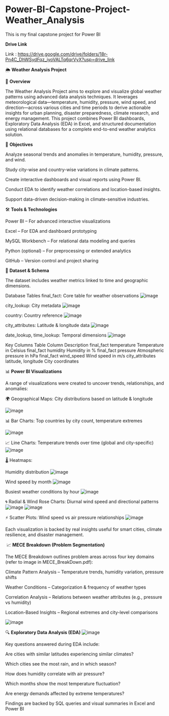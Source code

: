 # Power-BI-Capstone-Project-Weather_Analysis
This is my final capstone project for Power BI

**Drive Link**

Link : https://drive.google.com/drive/folders/18r-Pn4C_DhWSydFqz_iyoVALTq6qrVyX?usp=drive_link


🌦️ **Weather Analysis Project**



📌 **Overview**


The Weather Analysis Project aims to explore and visualize global weather patterns using advanced data analysis techniques. It leverages meteorological data—temperature, humidity, pressure, wind speed, and direction—across various cities and time periods to derive actionable insights for urban planning, disaster preparedness, climate research, and energy management.
This project combines Power BI dashboards, Exploratory Data Analysis (EDA) in Excel, and structured documentation using relational databases for a complete end-to-end weather analytics solution.



🎯 **Objectives**


Analyze seasonal trends and anomalies in temperature, humidity, pressure, and wind.

Study city-wise and country-wise variations in climate patterns.

Create interactive dashboards and visual reports using Power BI.

Conduct EDA to identify weather correlations and location-based insights.

Support data-driven decision-making in climate-sensitive industries.


🛠️ **Tools & Technologies**


Power BI – For advanced interactive visualizations

Excel – For EDA and dashboard prototyping

MySQL Workbench – For relational data modeling and queries

Python (optional) – For preprocessing or extended analytics

GitHub – Version control and project sharing


🧰 **Dataset & Schema**


The dataset includes weather metrics linked to time and geographic dimensions.

Database Tables
final_fact: Core table for weather observations
![image](https://github.com/user-attachments/assets/8e1fc06c-9a4d-4ece-bb88-5ab1caf71e56)

city_lookup: City metadata
![image](https://github.com/user-attachments/assets/701dfaed-7011-49ab-845f-355669e52a06)

country: Country reference
![image](https://github.com/user-attachments/assets/05b451f1-146f-4fe8-a652-e988b97cd1ba)

city_attributes: Latitude & longitude data
![image](https://github.com/user-attachments/assets/e3c12351-71c6-4434-811a-e379e455fc6f)

date_lookup, time_lookup: Temporal dimensions
![image](https://github.com/user-attachments/assets/f256b52f-890b-4b66-8d72-76c00f80a77c)

Key Columns
Table	Column	Description
final_fact	temperature	Temperature in Celsius
final_fact	humidity	Humidity in %
final_fact	pressure	Atmospheric pressure in hPa
final_fact	wind_speed	Wind speed in m/s
city_attributes	latitude, longitude	City coordinates


📊 **Power BI Visualizations**


A range of visualizations were created to uncover trends, relationships, and anomalies:

🌍 Geographical Maps: City distributions based on latitude & longitude

![image](https://github.com/user-attachments/assets/9ef3f3ba-71cb-4f79-bfc0-2d2812d4c641)


📊 Bar Charts: Top countries by city count, temperature extremes

![image](https://github.com/user-attachments/assets/444c7b4e-0f5b-49ea-b275-8fb5104c0868)


📈 Line Charts: Temperature trends over time (global and city-specific)
![image](https://github.com/user-attachments/assets/ae05a67f-6745-46b4-a348-620d9af47b44)


🌡️ Heatmaps:

Humidity distribution
![image](https://github.com/user-attachments/assets/47b94d16-5230-4ec5-b152-aef4918f3598)

Wind speed by month
![image](https://github.com/user-attachments/assets/034408b9-7924-4478-83c7-0036d281f1e3)

Busiest weather conditions by hour
![image](https://github.com/user-attachments/assets/dbfb5e30-bd4a-4ed9-979e-bce8b75f2e3e)

🌀 Radial & Wind Rose Charts: Diurnal wind speed and directional patterns
![image](https://github.com/user-attachments/assets/a5d7db61-67b0-4f9a-bdb2-34271f4d7256)
![image](https://github.com/user-attachments/assets/2f72dae1-86c4-4c6f-9586-b23ea3a00751)

⚡ Scatter Plots: Wind speed vs air pressure relationships
![image](https://github.com/user-attachments/assets/edc7f017-e15b-4a24-83be-095a2a024b05)

Each visualization is backed by real insights useful for smart cities, climate resilience, and disaster management​.

​
📈 **MECE Breakdown (Problem Segmentation)**


The MECE Breakdown outlines problem areas across four key domains (refer to image in MECE_BreakDown.pdf):

Climate Pattern Analysis – Temperature trends, humidity variation, pressure shifts

Weather Conditions – Categorization & frequency of weather types

Correlation Analysis – Relations between weather attributes (e.g., pressure vs humidity)

Location-Based Insights – Regional extremes and city-level comparisons

![image](https://github.com/user-attachments/assets/6dd26ff2-443e-4bad-9346-74bea7246dd0)


🔍 **Exploratory Data Analysis (EDA)**
![image](https://github.com/user-attachments/assets/c82ebdcc-7617-4e51-a2b4-55b23d7890e4)


Key questions answered during EDA include:

Are cities with similar latitudes experiencing similar climates?

Which cities see the most rain, and in which season?

How does humidity correlate with air pressure?

Which months show the most temperature fluctuation?

Are energy demands affected by extreme temperatures?

Findings are backed by SQL queries and visual summaries in Excel and Power BI
